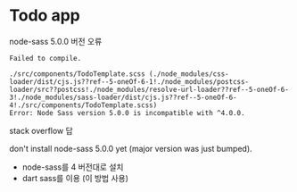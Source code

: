 # Todo app 

node-sass 5.0.0 버전 오류
````
Failed to compile.

./src/components/TodoTemplate.scss (./node_modules/css-loader/dist/cjs.js??ref--5-oneOf-6-1!./node_modules/postcss-loader/src??postcss!./node_modules/resolve-url-loader??ref--5-oneOf-6-3!./node_modules/sass-loader/dist/cjs.js??ref--5-oneOf-6-4!./src/components/TodoTemplate.scss)
Error: Node Sass version 5.0.0 is incompatible with ^4.0.0.
````
stack overflow 답

don't install node-sass 5.0.0 yet (major version was just bumped).

- node-sass를 4 버전대로 설치
- dart sass를 이용 (이 방법 사용)